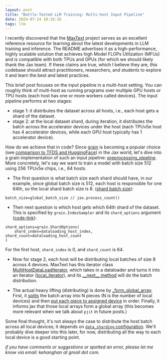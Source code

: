 ```yaml
---
layout: post
title: "Battle-Tested LLM Training: Multi-host Input Pipeline"
date: 2024-07-24 10:16:16
tags: llm
---
```


I recently discovered that the [MaxText](https://github.com/google/maxtext) project serves as an excellent reference resource for learning about the latest developments in LLM training and inference. The README advertises it as a high-performance, highly scalable solution that achieves high Model FLOPs Utilization (MFUs) and is compatible with both TPUs and GPUs (for which we should likely thank the Jax team). If these claims are true, which I believe they are, this codebase should attract practitioners, researchers, and students to explore it and learn the best and latest practices.

This brief post focuses on the input pipeline in a multi-host setting. You can roughly think of multi-host as running programs over multiple GPU hosts or TPU hosts (each host has one or more workers called devices). The input pipeline performs at two stages:

- stage 1: it distributes the dataset across all hosts, i.e., each host gets a shard of the dataset.
- stage 2: at the local dataset shard, during iteration, it distributes the batch across the accelerator devices under the host (each TPUv5e host has 4 accelerator devices, while each GPU host typically has 1 accelerator device).

How do we achieve that in code? Since [grain](https://github.com/google/grain) is becoming a popular choice (see [comparison to TFDS and HuggingFace](https://github.com/google/maxtext/blob/main/getting_started/Data_Input_Pipeline.md)) in the Jax world, let's dive into a grain implementation of such an input pipeline: [preprocessing_pipeline](https://github.com/google/maxtext/blob/ead18fbe6f2d8a6cbae6bbd38568146919e20e18/MaxText/input_pipeline/_grain_data_processing.py#L38). More concretely, let's say we want to train a model with batch size 512 using 256 TPUv5e chips, i.e., 64 hosts.

- The first question is what batch size each shard should have, in our example, since global batch size is 512, each host is responsible for one 64th, so the local shard batch size is 8. ([shard batch size](https://github.com/google/maxtext/blob/ead18fbe6f2d8a6cbae6bbd38568146919e20e18/MaxText/input_pipeline/_grain_data_processing.py#L78)):

```
batch_size=global_batch_size // jax.process_count()
```

- Then next question is which host gets which 64th shard of the dataset. This is specified by `grain.IndexSampler` and its `shard_options` argument ([code-link](https://github.com/google/maxtext/blob/ead18fbe6f2d8a6cbae6bbd38568146919e20e18/MaxText/input_pipeline/_grain_data_processing.py#L84-L92)):

```
shard_options=grain.ShardOptions(
    shard_index=dataloading_host_index, shard_count=dataloading_host_count
)
```

For the first host, `shard_index` is 0, and `shard_count` is 64.

- Now for stage 2, each host will be distributing local batches of size 8 across 4 devices. MaxText has this iterator class [MultiHostDataLoadIterator](https://github.com/google/maxtext/blob/ead18fbe6f2d8a6cbae6bbd38568146919e20e18/MaxText/multihost_dataloading.py#L93), which takes in a dataloader and turns it into an iterator ([local_iterator](https://github.com/google/maxtext/blob/ead18fbe6f2d8a6cbae6bbd38568146919e20e18/MaxText/multihost_dataloading.py#L102C29-L102C50)), and its [\_\_next\_\_ method](https://github.com/google/maxtext/blob/ead18fbe6f2d8a6cbae6bbd38568146919e20e18/MaxText/multihost_dataloading.py#L119) will do the batch distribution.

- The actual heavy lifting (distributing) is done by [\_form_global_array](https://github.com/google/maxtext/blob/ead18fbe6f2d8a6cbae6bbd38568146919e20e18/MaxText/multihost_dataloading.py#L50C5-L50C23). First, it [splits](https://github.com/google/maxtext/blob/ead18fbe6f2d8a6cbae6bbd38568146919e20e18/MaxText/multihost_dataloading.py#L55) the batch array into N pieces (N is the number of local devices) and then [put each piece to assigned device](https://github.com/google/maxtext/blob/ead18fbe6f2d8a6cbae6bbd38568146919e20e18/MaxText/multihost_dataloading.py#L63) in order. Finally, it informs jax that those local arrays form a global array (this becomes more relevant when we talk about `pjit` in future posts.)

Some final thought, it's not always the case to distribute the host batch across all local devices; it depends on [`data_sharding` configuration](https://github.com/google/maxtext/blob/ead18fbe6f2d8a6cbae6bbd38568146919e20e18/MaxText/configs/base.yml#L203). We'll probably dive deeper into this later, for now, distributing all the way to each local device is a good starting point.

_if you have comments or suggestions or spotted an error, please let me know via email: kehanghan at gmail dot com._
